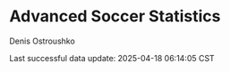 # Advanced Soccer Statistics
Denis Ostroushko

<!-- gfm -->

Last successful data update: 2025-04-18 06:14:05 CST
